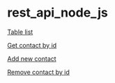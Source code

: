 # rest_api_node_js

[Table list](https://ibb.co/xg37Ndc)

[Get contact by id](https://ibb.co/s9Pqv3H)

[Add new contact](https://ibb.co/JyF8mr4)

[Remove contact by id](https://ibb.co/KV3KznV)